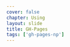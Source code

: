 ```yaml
---
cover: false
chapter: Using
layout: slide
title: GH-Pages
tags: ['gh-pages-np']
---
```


<div class="octicon octicon-code"></div>
